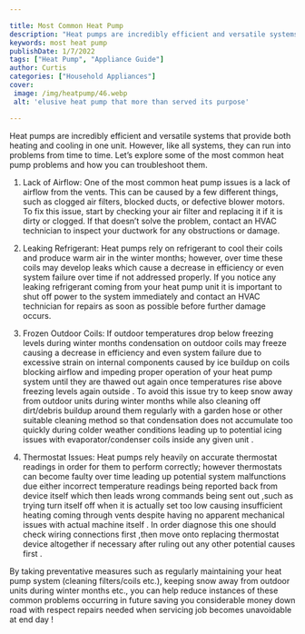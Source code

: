 ```yaml
---

title: Most Common Heat Pump
description: "Heat pumps are incredibly efficient and versatile systems that provide both heating and cooling in one unit. However, like all sys...learn about it in this post"
keywords: most heat pump
publishDate: 1/7/2022
tags: ["Heat Pump", "Appliance Guide"]
author: Curtis
categories: ["Household Appliances"]
cover: 
 image: /img/heatpump/46.webp
 alt: 'elusive heat pump that more than served its purpose'

---
```


Heat pumps are incredibly efficient and versatile systems that provide both heating and cooling in one unit. However, like all systems, they can run into problems from time to time. Let’s explore some of the most common heat pump problems and how you can troubleshoot them. 

1. Lack of Airflow: One of the most common heat pump issues is a lack of airflow from the vents. This can be caused by a few different things, such as clogged air filters, blocked ducts, or defective blower motors. To fix this issue, start by checking your air filter and replacing it if it is dirty or clogged. If that doesn’t solve the problem, contact an HVAC technician to inspect your ductwork for any obstructions or damage. 

2. Leaking Refrigerant: Heat pumps rely on refrigerant to cool their coils and produce warm air in the winter months; however, over time these coils may develop leaks which cause a decrease in efficiency or even system failure over time if not addressed properly. If you notice any leaking refrigerant coming from your heat pump unit it is important to shut off power to the system immediately and contact an HVAC technician for repairs as soon as possible before further damage occurs. 

3. Frozen Outdoor Coils: If outdoor temperatures drop below freezing levels during winter months condensation on outdoor coils may freeze causing a decrease in efficiency and even system failure due to excessive strain on internal components caused by ice buildup on coils blocking airflow and impeding proper operation of your heat pump system until they are thawed out again once temperatures rise above freezing levels again outside . To avoid this issue try to keep snow away from outdoor units during winter months while also cleaning off dirt/debris buildup around them regularly with a garden hose or other suitable cleaning method so that condensation does not accumulate too quickly during colder weather conditions leading up to potential icing issues with evaporator/condenser coils inside any given unit . 

4. Thermostat Issues: Heat pumps rely heavily on accurate thermostat readings in order for them to perform correctly; however thermostats can become faulty over time leading up potential system malfunctions due either incorrect temperature readings being reported back from device itself which then leads wrong commands being sent out ,such as trying turn itself off when it is actually set too low causing insufficient heating coming through vents despite having no apparent mechanical issues with actual machine itself . In order diagnose this one should check wiring connections first ,then move onto replacing thermostat device altogether if necessary after ruling out any other potential causes first . 


By taking preventative measures such as regularly maintaining your heat pump system (cleaning filters/coils etc.), keeping snow away from outdoor units during winter months etc., you can help reduce instances of these common problems occurring in future saving you considerable money down road with respect repairs needed when servicing job becomes unavoidable at end day !

